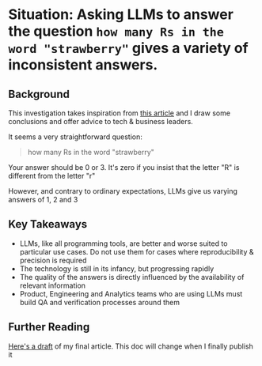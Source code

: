 # Situation: Asking LLMs to answer the question `how many Rs in the word "strawberry"` gives a variety of inconsistent answers.

## Background
This investigation takes inspiration from [this article](https://hammadulhaq.medium.com/the-curious-case-of-spelling-strawberry-401cb7d5b100) and I draw some conclusions and offer advice to tech & business leaders.

It seems a very straightforward question:
>how many Rs in the word "strawberry"

Your answer should be 0 or 3. It's zero if you insist that the letter "R" is different from the letter "r"

However, and contrary to ordinary expectations, LLMs give us varying answers of 1, 2 and 3


## Key Takeaways
- LLMs, like all programming tools, are better and worse suited to particular use cases. Do not use them for cases where reproducibility & precision is required
- The technology is still in its infancy, but progressing rapidly
- The quality of the answers is directly influenced by the availability of relevant information
- Product, Engineering and Analytics teams who are using LLMs must build QA and verification processes around them

## Further Reading
[Here's a draft](https://www.dropbox.com/scl/fi/un4c5uk4k1fud4svb0uc2/What-strawberries-tell-us-about-the-limitations_use-cases-of-AI-and-Large-Language-Models-LLMs.paper?rlkey=7i6ppiijn8xxmrrgv799wriln&dl=0) of my final article. This doc will change when I finally publish it